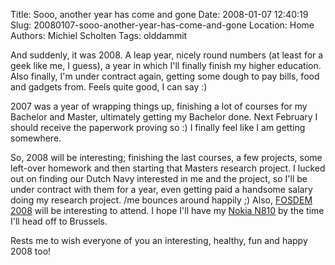 Title: Sooo, another year has come and gone
Date: 2008-01-07 12:40:19
Slug: 20080107-sooo-another-year-has-come-and-gone
Location: Home
Authors: Michiel Scholten
Tags: olddammit

<p>And suddenly, it was 2008. A leap year, nicely round numbers (at least for a geek like me, I guess), a year in which I'll finally finish my higher education. Also finally, I'm under contract again, getting some dough to pay bills, food and gadgets from. Feels quite good, I can say :)</p>

<p>2007 was a year of wrapping things up, finishing a lot of courses for my Bachelor and Master, ultimately getting my Bachelor done. Next February I should receive the paperwork proving so :) I finally feel like I am getting somewhere.</p>

<p>So, 2008 will be interesting; finishing the last courses, a few projects, some left-over homework and then starting that Masters research project. I lucked out on finding our Dutch Navy interested in me and the project, so I'll be under contract with them for a year, even getting paid a handsome salary doing my research project. /me bounces around happily ;) Also, <a href="http://fosdem.org/">FOSDEM 2008</a> will be interesting to attend. I hope I'll have my <a href="http://aquariusoft.org/~mbscholt/index.php?rantid=599">Nokia N810</a> by the time I'll head off to Brussels.</p>

<p>Rests me to wish everyone of you an interesting, healthy, fun and happy 2008 too!</p>
